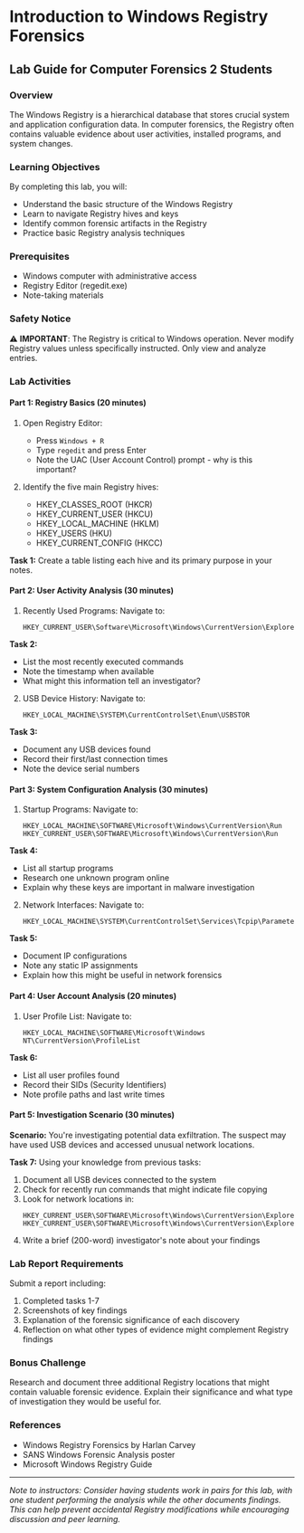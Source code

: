 # Introduction to Windows Registry Forensics
## Lab Guide for Computer Forensics 2 Students

### Overview
The Windows Registry is a hierarchical database that stores crucial system and application configuration data. In computer forensics, the Registry often contains valuable evidence about user activities, installed programs, and system changes.

### Learning Objectives
By completing this lab, you will:
- Understand the basic structure of the Windows Registry
- Learn to navigate Registry hives and keys
- Identify common forensic artifacts in the Registry
- Practice basic Registry analysis techniques

### Prerequisites
- Windows computer with administrative access
- Registry Editor (regedit.exe)
- Note-taking materials

### Safety Notice
⚠️ **IMPORTANT**: The Registry is critical to Windows operation. Never modify Registry values unless specifically instructed. Only view and analyze entries.

### Lab Activities

#### Part 1: Registry Basics (20 minutes)

1. Open Registry Editor:
   - Press `Windows + R`
   - Type `regedit` and press Enter
   - Note the UAC (User Account Control) prompt - why is this important?

2. Identify the five main Registry hives:
   - HKEY_CLASSES_ROOT (HKCR)
   - HKEY_CURRENT_USER (HKCU)
   - HKEY_LOCAL_MACHINE (HKLM)
   - HKEY_USERS (HKU)
   - HKEY_CURRENT_CONFIG (HKCC)

**Task 1:** Create a table listing each hive and its primary purpose in your notes.

#### Part 2: User Activity Analysis (30 minutes)

1. Recently Used Programs:
   Navigate to:
   ```
   HKEY_CURRENT_USER\Software\Microsoft\Windows\CurrentVersion\Explorer\RunMRU
   ```
   
**Task 2:** 
- List the most recently executed commands
- Note the timestamp when available
- What might this information tell an investigator?

2. USB Device History:
   Navigate to:
   ```
   HKEY_LOCAL_MACHINE\SYSTEM\CurrentControlSet\Enum\USBSTOR
   ```

**Task 3:**
- Document any USB devices found
- Record their first/last connection times
- Note the device serial numbers

#### Part 3: System Configuration Analysis (30 minutes)

1. Startup Programs:
   Navigate to:
   ```
   HKEY_LOCAL_MACHINE\SOFTWARE\Microsoft\Windows\CurrentVersion\Run
   HKEY_CURRENT_USER\SOFTWARE\Microsoft\Windows\CurrentVersion\Run
   ```

**Task 4:**
- List all startup programs
- Research one unknown program online
- Explain why these keys are important in malware investigation

2. Network Interfaces:
   Navigate to:
   ```
   HKEY_LOCAL_MACHINE\SYSTEM\CurrentControlSet\Services\Tcpip\Parameters\Interfaces
   ```

**Task 5:**
- Document IP configurations
- Note any static IP assignments
- Explain how this might be useful in network forensics

#### Part 4: User Account Analysis (20 minutes)

1. User Profile List:
   Navigate to:
   ```
   HKEY_LOCAL_MACHINE\SOFTWARE\Microsoft\Windows NT\CurrentVersion\ProfileList
   ```

**Task 6:**
- List all user profiles found
- Record their SIDs (Security Identifiers)
- Note profile paths and last write times

#### Part 5: Investigation Scenario (30 minutes)

**Scenario:** You're investigating potential data exfiltration. The suspect may have used USB devices and accessed unusual network locations.

**Task 7:** Using your knowledge from previous tasks:
1. Document all USB devices connected to the system
2. Check for recently run commands that might indicate file copying
3. Look for network locations in:
   ```
   HKEY_CURRENT_USER\SOFTWARE\Microsoft\Windows\CurrentVersion\Explorer\RunMRU
   HKEY_CURRENT_USER\SOFTWARE\Microsoft\Windows\CurrentVersion\Explorer\TypedPaths
   ```
4. Write a brief (200-word) investigator's note about your findings

### Lab Report Requirements

Submit a report including:
1. Completed tasks 1-7
2. Screenshots of key findings
3. Explanation of the forensic significance of each discovery
4. Reflection on what other types of evidence might complement Registry findings

### Bonus Challenge

Research and document three additional Registry locations that might contain valuable forensic evidence. Explain their significance and what type of investigation they would be useful for.

### References
- Windows Registry Forensics by Harlan Carvey
- SANS Windows Forensic Analysis poster
- Microsoft Windows Registry Guide

---

*Note to instructors: Consider having students work in pairs for this lab, with one student performing the analysis while the other documents findings. This can help prevent accidental Registry modifications while encouraging discussion and peer learning.*
